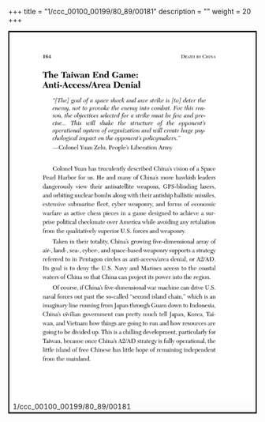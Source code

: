+++
title = "1/ccc_00100_00199/80_89/00181"
description = ""
weight = 20
+++

<table style="border:2px solid black;max-width:800px;max-height:800px;" 
><tr><td>
<img class="center-fit-jpg"
src="/jpg_/out_jpg_dbc_181.jpg">
1/ccc_00100_00199/80_89/00181
</img></td></tr></table>

